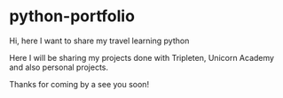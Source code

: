 # python-portfolio
Hi, here I want to share my travel learning python

Here I will be sharing my projects done with Tripleten, Unicorn Academy and also personal projects. 

Thanks for coming by a see you soon!
